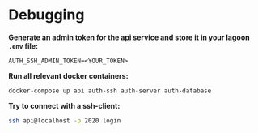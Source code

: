 # Debugging

**Generate an admin token for the api service and store it in your lagoon `.env` file:**

```text
AUTH_SSH_ADMIN_TOKEN=<YOUR_TOKEN>
```

**Run all relevant docker containers:**

```text
docker-compose up api auth-ssh auth-server auth-database
```

**Try to connect with a ssh-client:**

```bash
ssh api@localhost -p 2020 login
```

